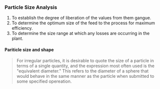 ### Particle Size Analysis  
1. To establish the degree of liberation of the values from them gangue.  
2. To determine the optimum size of the feed to the process for maximum efficiency.  
3. To determine the size range at which any losses are occurring in the plant.  

#### Pariticle size and shape  
> For irregular particles, it is desirable to quote the size of a particle in terms of a single quantity, and the expression most often used is the "equivalent diameter." This refers to the diameter of a sphere that would behave in the same manner as the particle when submitted to some specified opereation.  
